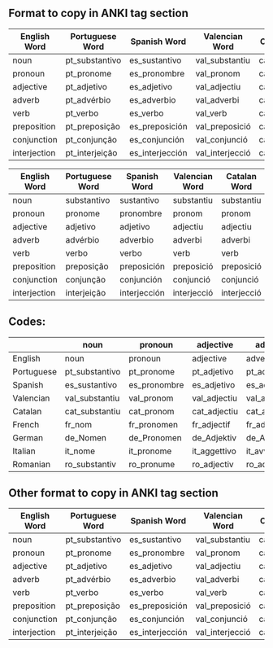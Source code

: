 

## Format to copy in ANKI tag section

| English Word | Portuguese Word | Spanish Word | Valencian Word | Catalan Word | French Word | German Word | Italian Word | Romanian Word | No. |
|--------------|-----------------|--------------|----------------|--------------|-------------|-------------|--------------|---------------|-----|
| noun         | pt_substantivo  | es_sustantivo| val_substantiu | cat_substantiu| fr_nom      | de_Nomen    | it_nome      | ro_substantiv |     |
| pronoun      | pt_pronome      | es_pronombre | val_pronom     | cat_pronom   | fr_pronomen | de_Pronomen | it_pronome   | ro_pronume    |     |
| adjective    | pt_adjetivo     | es_adjetivo  | val_adjectiu   | cat_adjectiu | fr_adjectif | de_Adjektiv | it_aggettivo | ro_adjectiv   |     |
| adverb       | pt_advérbio     | es_adverbio  | val_adverbi    | cat_adverbi  | fr_adverbe  | de_Adverb   | it_avverbio  | ro_adverb     |     |
| verb         | pt_verbo        | es_verbo     | val_verb       | cat_verb     | fr_verbe    | de_Verb     | it_verbo     | ro_verb       |     |
| preposition  | pt_preposição   | es_preposición | val_preposició | cat_preposició| fr_préposition | de_Preposition | it_preposizione | ro_prepoziție |     |
| conjunction  | pt_conjunção    | es_conjunción | val_conjunció  | cat_conjunció | fr_conjonction | de_Konjunktion | it_congiunzione | ro_conjuncție |     |
| interjection | pt_interjeição  | es_interjección | val_interjecció | cat_interjecció | fr_interjection | de_Interjektion | it_esclamazione | ro_interjecție |     |



| English Word | Portuguese Word | Spanish Word | Valencian Word | Catalan Word | French Word | German Word | Italian Word | Romanian Word | No. |
|--------------|-----------------|--------------|----------------|--------------|-------------|-------------|--------------|---------------|-----|
| noun         | substantivo     | sustantivo   | substantiu     | substantiu   | nom        | Nomen       | nome         | substantiv    |     |
| pronoun      | pronome         | pronombre    | pronom         | pronom       | pronom     | Pronomen    | pronome      | pronume       |     |
| adjective    | adjetivo        | adjetivo     | adjectiu       | adjectiu     | adjectif   | Adjektiv    | aggettivo    | adjectiv      |     |
| adverb       | advérbio        | adverbio     | adverbi        | adverbi      | adverbe    | Adverb      | avverbio     | adverb        |     |
| verb         | verbo           | verbo        | verb           | verb         | verbe      | Verb        | verbo        | verb          |     |
| preposition  | preposição      | preposición  | preposició     | preposició   | préposition| Präposition | preposizione | prepoziție   |     |
| conjunction  | conjunção       | conjunción   | conjunció      | conjunció    | conjonction| Konjunktion | congiunzione | conjuncție   |     |
| interjection | interjeição     | interjección | interjecció    | interjecció  | interjection| Interjektion | esclamazione | interjecție  |     |



## Codes:

|               | noun          | pronoun       | adjective     | adverb        | verb          | preposition   | conjunction   | interjection  |
|---------------|---------------|---------------|---------------|---------------|---------------|---------------|---------------|---------------|
| English       | noun          | pronoun       | adjective     | adverb        | verb          | preposition   | conjunction   | interjection  |
| Portuguese    | pt_substantivo| pt_pronome    | pt_adjetivo   | pt_advérbio   | pt_verbo      | pt_preposição | pt_conjunção  | pt_interjeição|
| Spanish       | es_sustantivo | es_pronombre  | es_adjetivo   | es_adverbio   | es_verbo      | es_preposición| es_conjunción | es_interjección|
| Valencian     | val_substantiu| val_pronom    | val_adjectiu  | val_adverbi   | val_verb      | val_preposició| val_conjunció | val_interjecció|
| Catalan       | cat_substantiu| cat_pronom    | cat_adjectiu  | cat_adverbi   | cat_verb      | cat_preposició| cat_conjunció | cat_interjecció|
| French        | fr_nom        | fr_pronomen   | fr_adjectif   | fr_adverbe    | fr_verbe      | fr_préposition| fr_conjonction| fr_interjection|
| German        | de_Nomen      | de_Pronomen   | de_Adjektiv   | de_Adverb     | de_Verb       | de_Preposition| de_Konjunktion| de_Interjektion|
| Italian       | it_nome       | it_pronome    | it_aggettivo  | it_avverbio   | it_verbo      | it_preposizione| it_congiunzione| it_esclamazione|
| Romanian      | ro_substantiv | ro_pronume    | ro_adjectiv   | ro_adverb     | ro_verb       | ro_prepoziție | ro_conjuncție | ro_interjecție|




## Other format to copy in ANKI tag section

| English Word | Portuguese Word | Spanish Word | Valencian Word | Catalan Word | French Word | German Word | Italian Word | Romanian Word | No. |
|--------------|-----------------|--------------|----------------|--------------|-------------|-------------|--------------|---------------|-----|
| noun         | pt_substantivo  | es_sustantivo| val_substantiu | cat_substantiu| fr_nom      | de_Nomen    | it_nome      | ro_substantiv |     |
| pronoun      | pt_pronome      | es_pronombre | val_pronom     | cat_pronom   | fr_pronomen | de_Pronomen | it_pronome   | ro_pronume    |     |
| adjective    | pt_adjetivo     | es_adjetivo  | val_adjectiu   | cat_adjectiu | fr_adjectif | de_Adjektiv | it_aggettivo | ro_adjectiv   |     |
| adverb       | pt_advérbio     | es_adverbio  | val_adverbi    | cat_adverbi  | fr_adverbe  | de_Adverb   | it_avverbio  | ro_adverb     |     |
| verb         | pt_verbo        | es_verbo     | val_verb       | cat_verb     | fr_verbe    | de_Verb     | it_verbo     | ro_verb       |     |
| preposition  | pt_preposição   | es_preposición | val_preposició | cat_preposició| fr_préposition | de_Preposition | it_preposizione | ro_prepoziție |     |
| conjunction  | pt_conjunção    | es_conjunción | val_conjunció  | cat_conjunció | fr_conjonction | de_Konjunktion | it_congiunzione | ro_conjuncție |     |
| interjection | pt_interjeição  | es_interjección | val_interjecció | cat_interjecció | fr_interjection | de_Interjektion | it_esclamazione | ro_interjecție |     |
